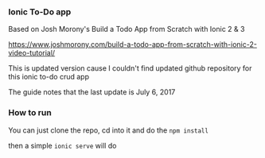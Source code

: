 ### Ionic To-Do app

Based on  Josh Morony's Build a Todo App from Scratch with Ionic 2 & 3

https://www.joshmorony.com/build-a-todo-app-from-scratch-with-ionic-2-video-tutorial/

This is updated version cause I couldn't find updated github repository for this ionic to-do crud app

The guide notes that the last update is July 6, 2017

### How to run

You can just clone the repo, cd into it and do the `npm install`

then a simple `ionic serve` will do